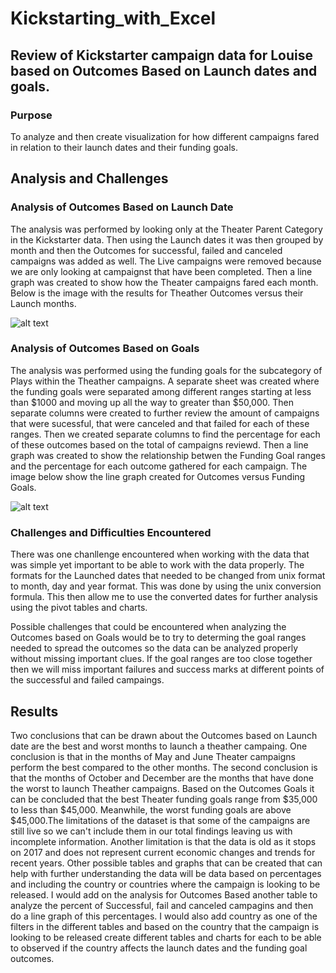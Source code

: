 # Kickstarting_with_Excel

## Review of Kickstarter campaign data for Louise based on Outcomes Based on Launch dates and goals.

### Purpose
To analyze and then create visualization for how different campaigns fared in relation to their launch dates and their funding goals.

## Analysis and Challenges

### Analysis of Outcomes Based on Launch Date
The analysis was performed by looking only at the Theater Parent Category in the Kickstarter data. Then using the Launch dates it was then grouped by month and then the Outcomes for successful, failed and canceled campaigns was added as well. The Live campaigns were removed because we are only looking at campaignst that have been completed. Then a line graph was created to show how the Theater campaigns fared each month. Below is the image with the results for Theather Outcomes versus their Launch months.  

![alt text](https://github.com/sandramcardona/Kickstarting_with_Excel/blob/master/Resources/Theather_Outcomes_vs_Launch.png?raw=true)


### Analysis of Outcomes Based on Goals
The analysis was performed using the funding goals for the subcategory of Plays within the Theather campaigns. A separate sheet was created where the funding goals were separated among different ranges starting at less than $1000 and moving up all the way to greater than $50,000. Then separate columns were created to further review the amount of campaigns that were sucessful, that were canceled and that failed for each of these ranges. Then we created separate columns to find the percentage for each of these outcomes based on the total of campaigns reviewd. Then a line graph was created to show the relationship betwen the Funding Goal ranges and the percentage for each outcome gathered for each campaign. 
The image below show the line graph created for Outcomes versus Funding Goals. 

![alt text](https://github.com/sandramcardona/Kickstarting_with_Excel/blob/master/Resources/Outcomes_vs_Goal.png?raw=true)

### Challenges and Difficulties Encountered
There was one chanllenge encountered when working with the data that was simple yet important to be able to work with the data properly. The formats for the Launched dates that needed to be changed from unix format to month, day and year format. This was done by using the unix conversion formula. This then allow me to use the converted dates for further analysis using the pivot tables and charts. 

Possible challenges that could be encountered when analyzing the Outcomes based on Goals would be to try to determing the goal ranges needed to spread the outcomes so the data can be analyzed properly without missing important clues. If the goal ranges are too close together then we will miss important failures and success marks at different points of the successful and failed campaings. 

## Results

Two conclusions that can be drawn about the Outcomes based on Launch date are the best and worst months to launch a theather campaing. One conclusion is that in the months of May and June Theater campaigns perform the best compared to the other months. The second conclusion is that the months of October and December are the months that have done the worst to launch Theather campaigns.
Based on the Outcomes Goals it can be concluded that the best Theater funding goals range from $35,000 to less than $45,000. Meanwhile, the worst funding goals are above $45,000.The limitations of the dataset is that some of the campaigns are still live so we can't include them in our total findings leaving us with incomplete information. Another limitation is that the data is old as it stops on 2017 and does not represent current economic changes and trends for recent years.
Other possible tables and graphs that can be created that can help with further understanding the data will be data based on percentages and including the country or countries where the campaign is looking to be released. I would add on the analysis for Outcomes Based another table to analyze the percent of Successful, fail and canceled campagins and then do a line graph of this percentages.  I would also add country as one of the filters in the different tables and based on the country that the campaign is looking to be released create different tables and charts for each to be able to observed if the country affects the launch dates and the funding goal outcomes. 

